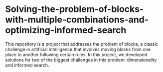 # Solving-the-problem-of-blocks-with-multiple-combinations-and-optimizing-informed-search
This repository is a project that addresses the problem of blocks, a classic challenge in artificial intelligence that involves moving blocks from one place to another following certain rules. In this project, we developed solutions for two of the biggest challenges in this problem: dimensionality and informed search.
